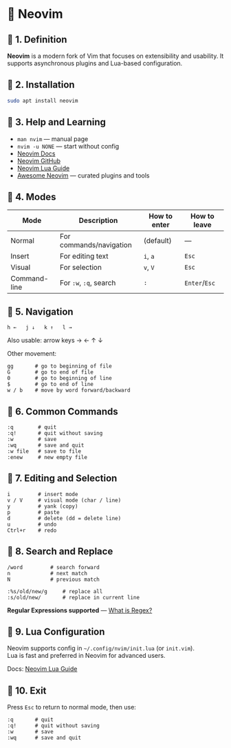 # 📝 Neovim

## 🔹 1. Definition  
**Neovim** is a modern fork of Vim that focuses on extensibility and usability. It supports asynchronous plugins and Lua-based configuration.

## 🔹 2. Installation  
```bash
sudo apt install neovim
```


## 🔹 3. Help and Learning  
- `man nvim` — manual page  
- `nvim -u NONE` — start without config  
- [Neovim Docs](https://neovim.io/doc/)  
- [Neovim GitHub](https://github.com/neovim/neovim)  
- [Neovim Lua Guide](https://github.com/nanotee/nvim-lua-guide)  
- [Awesome Neovim](https://github.com/rockerBOO/awesome-neovim) — curated plugins and tools


## 🔹 4. Modes  

| Mode         | Description             | How to enter | How to leave |
|--------------|-------------------------|--------------|--------------|
| Normal       | For commands/navigation | (default)    | —            |
| Insert       | For editing text        | `i`, `a`     | `Esc`        |
| Visual       | For selection           | `v`, `V`     | `Esc`        |
| Command-line | For `:w`, `:q`, search  | `:`          | `Enter`/`Esc`|

## 🔹 5. Navigation  
```
h ←   j ↓   k ↑   l →
```
Also usable: arrow keys → ← ↑ ↓

Other movement:
```vim
gg       # go to beginning of file
G        # go to end of file
0        # go to beginning of line
$        # go to end of line
w / b    # move by word forward/backward
```

## 🔹 6. Common Commands  
```vim
:q        # quit
:q!       # quit without saving
:w        # save
:wq       # save and quit
:w file   # save to file
:enew     # new empty file
```

## 🔹 7. Editing and Selection  
```vim
i         # insert mode
v / V     # visual mode (char / line)
y         # yank (copy)
p         # paste
d         # delete (dd = delete line)
u         # undo
Ctrl+r    # redo
```

## 🔹 8. Search and Replace  
```vim
/word         # search forward
n             # next match
N             # previous match

:%s/old/new/g     # replace all
:s/old/new/       # replace in current line
```
**Regular Expressions supported** — [What is Regex?](https://en.wikipedia.org/wiki/Regular_expression)

## 🔹 9. Lua Configuration  
Neovim supports config in `~/.config/nvim/init.lua` (or `init.vim`).  
Lua is fast and preferred in Neovim for advanced users.

Docs: [Neovim Lua Guide](https://github.com/nanotee/nvim-lua-guide)

## 🔹 10. Exit  
Press `Esc` to return to normal mode, then use:
```vim
:q       # quit
:q!      # quit without saving
:w       # save
:wq      # save and quit
```
